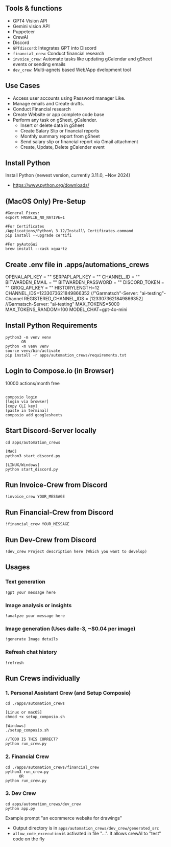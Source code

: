 ## Tools & functions

- GPT4 Vision API
- Gemini vision API
- Puppeteer
- CrewAI
- Discord
- `GPTdiscord`: Integrates GPT into Discord
- `financial_crew`: Conduct financial research
- `invoice_crew`: Automate tasks like updating gCalendar and gSheet events or sending emails
- `dev_crew`: Multi-agnets based Web/App dvelopment tool

## Use Cases

- Access user accounts using Password manager Like.  
- Manage emails and Create drafts.  
- Conduct Financial research  
- Create Website or app complete code base  
- Perform any task on gSheet, gCalender.  
  - Insert or delete data in gSheet  
  - Create Salary Slip or financial reports
  - Monthly summary report from gSheet   
  - Send salary slip or financial report via Gmail attachment  
  - Create, Update, Delete gCalender event  

## Install Python

Install Python (newest version, currently 3.11.0, ~Nov 2024)

- https://www.python.org/downloads/


## (MacOS Only) Pre-Setup

```shell
#General Fixes:
export HNSWLIB_NO_NATIVE=1

#For Certificates
/Applications/Python\ 3.12/Install\ Certificates.command
pip install --upgrade certifi

#For pyAutoGui
brew install --cask xquartz
```


## Create .env file in .apps/automations_crews
OPENAI_API_KEY = ""
SERPAPI_API_KEY = ""
CHANNEL_ID = ""
BITWARDEN_EMAIL = ""
BITWARDEN_PASSWORD = ""
DISCORD_TOKEN = ""
GROQ_API_KEY = ""
HISTORYLENGTH=12
CHANNEL_IDS=1233073621849866352 //"Garmatsch"-Server: "ai-testing"-Channel
REGISTERED_CHANNEL_IDS = [1233073621849866352] //Garmatsch-Server: "ai-testing"
MAX_TOKENS=5000
MAX_TOKENS_RANDOM=100
MODEL_CHAT=gpt-4o-mini

## Install Python Requirements

```shell
python3 -m venv venv
       OR
python -m venv venv
source venv/bin/activate
pip install -r apps/automation_crews/requirements.txt
```


## Login to Compose.io (in Browser)
10000 actions/month free
```shell

composio login
[login via browser]
[copy CLI key]
[paste in terminal]
composio add googlesheets

```

## Start Discord-Server locally

```shell
cd apps/automation_crews

[MAC] 
python3 start_discord.py

[LINUX/Windows]
python start_discord.py

```


## Run Invoice-Crew from Discord

```
!invoice_crew YOUR_MESSAGE
```

## Run Financial-Crew from Discord

```
!financial_crew YOUR_MESSAGE
```

## Run Dev-Crew from Discord

```
!dev_crew Project description here (Which you want to develop)
```


## Usages

### Text generation 
```
!gpt your message here
```

### Image analysis or insights
```
!analyze your message here
```

### Image generation (Uses dalle-3, ~$0.04 per image)
```
!generate Image details
```

### Refresh chat history
```
!refresh 
```


## Run Crews individually 
### 1. Personal Assistant Crew (and Setup Composio)
```shell
cd ./apps/automation_crews

[Linux or macOS]
chmod +x setup_composio.sh

[Windows]
./setup_composio.sh

//TODO IS THIS CORRECT?
python run_crew.py 
```


### 2. Financial Crew
```shell
cd ./apps/automation_crews/financial_crew
python3 run_crew.py
      OR
python run_crew.py

```


### 3. Dev Crew
```shell
cd apps/automation_crews/dev_crew
python app.py
```
Example prompt "an ecommerce website for drawings"
- Output directory is in `apps/automation_crews/dev_crew/generated_src`
- `allow_code_excecution` is activated in file "...". It allows crewAI to "test" code on the fly
